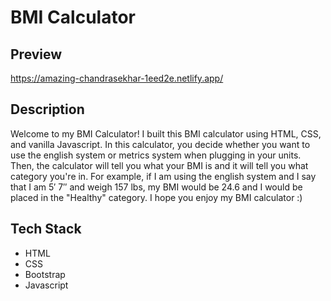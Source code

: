 # BMI Calculator
## Preview
https://amazing-chandrasekhar-1eed2e.netlify.app/
## Description
Welcome to my BMI Calculator! I built this BMI calculator using HTML, CSS, and vanilla Javascript. In this calculator, you decide whether you want to use the english system or metrics system when plugging in your units. Then, the calculator will tell you what your BMI is and it will tell you what category you're in. For example, if I am using the english system and I say that I am 5′ 7″ and weigh 157 lbs, my BMI would be 24.6 and I would be placed in the "Healthy" category. I hope you enjoy my BMI calculator :)
## Tech Stack
* HTML
* CSS
* Bootstrap
* Javascript
